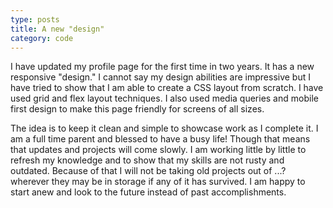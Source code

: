 ```yaml
---
type: posts
title: A new "design"
category: code
---
```


I have updated my profile page for the first time in two years. It has a
new responsive "design."  I cannot say my design abilities are impressive
but I have tried to show that I am able to create a CSS layout from scratch.
I have used grid and flex layout techniques. I also used media queries and
mobile first design to make this page friendly for screens of all sizes.

The idea is to keep it clean and simple to showcase work as I complete it.
I am a full time parent and blessed to have a busy life! Though that means
that updates and projects will come slowly. I am working little by little
to refresh my knowledge and to show that my skills are not rusty and
outdated. Because of that I will not be taking old projects out of ...?
wherever they may be in storage if any of it has survived. I am happy to
start anew and look to the future instead of past accomplishments. 
